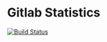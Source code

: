# Gitlab Statistics

[![Build Status](https://travis-ci.org/znyang/gitlab-statistics.svg?branch=master)](https://travis-ci.org/znyang/gitlab-statistics)